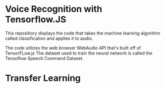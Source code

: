 # Voice Recognition with Tensorflow.JS
This repositiory displays the code that takes the machine learning algorithm called classification and applies it to audio. 

The code utilizes the web browser WebAudio API that's built off of TensorFLow.js The dataset used to train the neural network is called the Tensoflow Speech Command Dataset. 

# Transfer Learning
